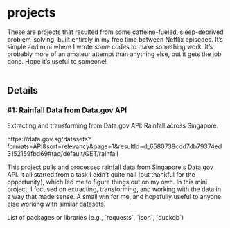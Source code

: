# projects
These are projects that resulted from some caffeine-fueled, sleep-deprived problem-solving, built entirely in my free time between Netflix episodes. It’s simple and mini where I wrote some codes to make something work. It’s probably more of an amateur attempt than anything else, but it gets the job done. Hope it’s useful to someone!<br/>
<br/>
## Details

### #1: Rainfall Data from Data.gov API
<p>Extracting and transforming from Data.gov API: Rainfall across Singapore.</p>
<p>https://data.gov.sg/datasets?formats=API&sort=relevancy&page=1&resultId=d_6580738cdd7db79374ed3152159fbd69#tag/default/GET/rainfall</p>
<p>This project pulls and processes rainfall data from Singapore's Data.gov API. It all started from a task I didn’t quite nail (but thankful for the opportunity), which led me to figure things out on my own.
In this mini project, I focused on extracting, transforming, and working with the data in a way that made sense.
A small win for me, and hopefully useful to anyone else working with similar datasets.</p>
List of packages or libraries (e.g., `requests`, `json`, `duckdb`)<br/>
